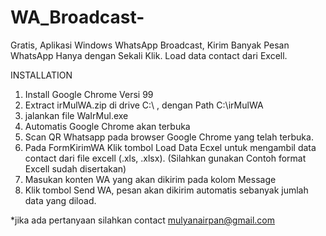 # WA_Broadcast-
Gratis, Aplikasi Windows WhatsApp Broadcast,  Kirim Banyak Pesan WhatsApp Hanya dengan Sekali Klik. Load data contact dari Excell.

INSTALLATION
1. Install Google Chrome Versi 99
2. Extract irMulWA.zip di drive C:\ , dengan Path C:\irMulWA 
4. jalankan file WaIrMul.exe
5. Automatis Google Chrome akan terbuka
6. Scan QR Whatsapp pada browser Google Chrome yang telah terbuka.
7. Pada FormKirimWA Klik tombol Load Data Ecxel untuk mengambil data contact dari file excell (.xls, .xlsx). 
   (Silahkan gunakan Contoh format Excell sudah disertakan)
9. Masukan konten WA yang akan dikirim pada kolom Message
10. Klik tombol Send WA, pesan akan dikirim automatis sebanyak jumlah data yang diload.

*jika ada pertanyaan silahkan contact mulyanairpan@gmail.com
